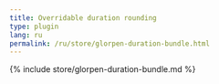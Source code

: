 ```yaml
---
title: Overridable duration rounding
type: plugin
lang: ru
permalink: /ru/store/glorpen-duration-bundle.html
---
```


{% include store/glorpen-duration-bundle.md %}
